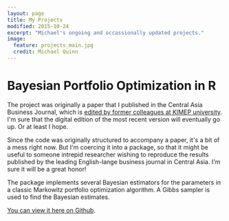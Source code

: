 ```yaml
---
layout: page
title: My Projects
modified: 2015-10-24
excerpt: "Michael's ongoing and occassionally updated projects."
image:
  feature: projects_main.jpg
  credit: Michael Quinn
---
```


# Bayesian Portfolio Optimization in R

The project was originally a paper that I published in the Central Asia Business Journal, which is [edited by former colleagues at KIMEP university](http://kimep.kz/academics/en/central-asia-business-journal/). I'm sure that the digital edition of the most recent version will eventually go up. Or at least I hope.

Since the code was originally structured to accompany a paper, it's a bit of a mess right now. But I'm coercing it into a package, so that it might be useful to someone intrepid researcher wishing to reproduce the results published by the leading English-lange business journal in Central Asia. I'm sure it will be a great honor!

The package implements several Bayesian estimators for the parameters in a classic Markowitz portfolio optimization algorithm. A Gibbs sampler is used to find the Bayesian estimates.

[You can view it here on Github](https://github.com/michaelquinn32/bpoR).
